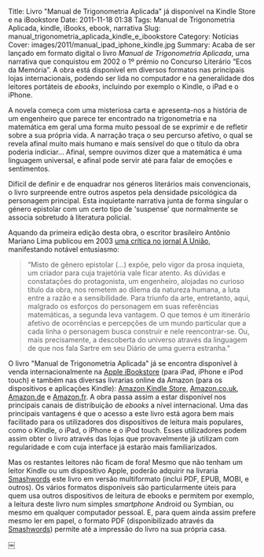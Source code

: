 Title: Livro "Manual de Trigonometria Aplicada" já disponível na Kindle Store e na iBookstore
Date: 2011-11-18 01:38
Tags: Manual de Trigonometria Aplicada, kindle, iBooks, ebook, narrativa 
Slug: manual_trigonometria_aplicada_kindle_e_ibookstore
Category: Notícias
Cover: images/2011/manual_ipad_iphone_kindle.jpg
Summary: Acaba de ser lançado em formato digital o livro *Manual de Trigonometria Aplicada*, uma narrativa que conquistou em 2002 o 1º prémio no Concurso Literário “Ecos da Memória”. A obra está disponível em diversos formatos nas principais lojas internacionais, podendo ser lida no computador e na generalidade dos leitores portáteis de *ebooks*, incluindo por exemplo o Kindle, o iPad e o iPhone.

A novela começa com uma misteriosa carta e apresenta-nos a história de um engenheiro que parece ter encontrado na trigonometria e na matemática em geral uma forma muito pessoal de se exprimir e de refletir sobre a sua própria vida. A narração traça o seu percurso afetivo, o qual se revela afinal muito mais humano e mais sensível do que o título da obra poderia indiciar... Afinal, sempre ouvimos dizer que a matemática é uma linguagem universal, e afinal pode servir até para falar de emoções e sentimentos.

Difícil de definir e de enquadrar nos géneros literários mais convencionais, o livro surpreende entre outros aspetos pela densidade psicológica da personagem principal. Esta inquietante narrativa junta de forma singular o género epistolar com um certo tipo de 'suspense' que normalmente se associa sobretudo à literatura policial.

Aquando da primeira edição desta obra, o escritor brasileiro Antônio Mariano Lima publicou em 2003 [uma crítica no jornal A União](), manifestando notável entusiasmo:

<blockquote>
“Misto de gênero epistolar (...) expõe, pelo vigor da prosa inquieta, um criador para cuja trajetória vale ficar atento. As dúvidas e constatações do protagonista, um engenheiro, alojadas no curioso título da obra, nos remetem ao dilema da natureza humana, a luta entre a razão e a sensibilidade. Para triunfo da arte, entretanto, aqui, malgrado os esforços do personagem em suas referências matemáticas, a segunda leva vantagem. O que temos é um itinerário afetivo de ocorrências e percepções de um mundo particular que a cada linha o personagem busca construir e nele reencontrar-se. Ou, mais precisamente, a descoberta do universo através da linguagem de que nos fala Sartre em seu Diário de uma guerra estranha."
</blockquote>

O livro "Manual de Trigonometria Aplicada" já se encontra disponível à venda internacionalmente na [Apple iBookstore](http://itunes.apple.com/pt/book/id481665294) (para iPad, iPhone e iPod touch) e também nas diversas livrarias online da Amazon (para os dispositivos e aplicações Kindle): [Amazon Kindle Store](http://www.amazon.com/dp/B0063ULBKO), [Amazon.co.uk](http://www.amazon.co.uk/dp/B0063ULBKO), [Amazon.de](http://www.amazon.de/dp/B0063ULBKO) e [Amazon.fr](http://www.amazon.fr/dp/B0063ULBKO). A obra passa assim a estar disponível nos principais canais de distribuição de *ebooks* a nível internacional. Uma das principais vantagens é que o acesso a este livro está agora bem mais facilitado para os utilizadores dos dispositivos de leitura mais populares, como o Kindle, o iPad, o iPhone e o iPod touch. Esses utilizadores podem assim obter o livro através das lojas que provavelmente já utilizam com regularidade e com cuja interface já estarão mais familiarizados.

Mas os restantes leitores não ficam de fora! Mesmo que não tenham um leitor Kindle ou um dispositivo Apple, poderão adquirir na livraria [Smashwords](http://www.smashwords.com/books/view/102148?ref=victordomingos) este livro em versão multiformato (inclui PDF, EPUB, MOBI, e outros). Os vários formatos disponíveis são particularmente úteis para quem usa outros dispositivos de leitura de ebooks e permitem por exemplo, a leitura deste livro num simples *smartphone* Android ou Symbian, ou mesmo em qualquer computador pessoal. E, para quem ainda assim prefere mesmo ler em papel, o formato PDF (disponibilizado através da [Smashwords](http://www.smashwords.com/books/view/102148?ref=victordomingos)) permite até a impressão do livro na sua própria casa. 

￼



